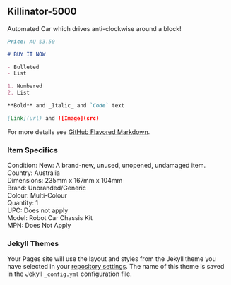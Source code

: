 ## Killinator-5000

Automated Car which drives anti-clockwise around a block!

```markdown
Price: AU $3.50

# BUY IT NOW

- Bulleted
- List

1. Numbered
2. List

**Bold** and _Italic_ and `Code` text

[Link](url) and ![Image](src)
```

For more details see [GitHub Flavored Markdown](https://guides.github.com/features/mastering-markdown/).

### Item Specifics
Condition:  New: A brand-new, unused, unopened, undamaged item.  
Country:    Australia  
Dimensions: 235mm x 167mm x 104mm  
Brand: Unbranded/Generic  
Colour: Multi-Colour  
Quantity: 1  
UPC: Does not apply  
Model: Robot Car Chassis Kit  
MPN: Does Not Apply  


### Jekyll Themes

Your Pages site will use the layout and styles from the Jekyll theme you have selected in your [repository settings](https://github.com/frankta13/hello-world/settings). The name of this theme is saved in the Jekyll `_config.yml` configuration file.


